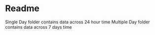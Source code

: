 # Readme

Single Day folder contains data across 24 hour time
Multiple Day folder contains data across 7 days time
